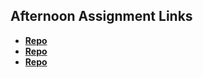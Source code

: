 ## Afternoon Assignment Links

* **[Repo](https://github.com/Previterror/<ASSIGNMENT_REPO>)**
* **[Repo](https://github.com/Previterror/<ASSIGNMENT_REPO>)**
* **[Repo](https://github.com/Previterror/<ASSIGNMENT_REPO>)**
